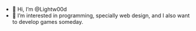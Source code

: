 - 👋 Hi, I’m @Lightw00d
- 👀 I’m interested in programming, specially web design, and I also want to develop games someday.

<!---
Lightw00d/Lightw00d is a ✨ special ✨ repository because its `README.md` (this file) appears on your GitHub profile.
You can click the Preview link to take a look at your changes.
--->
